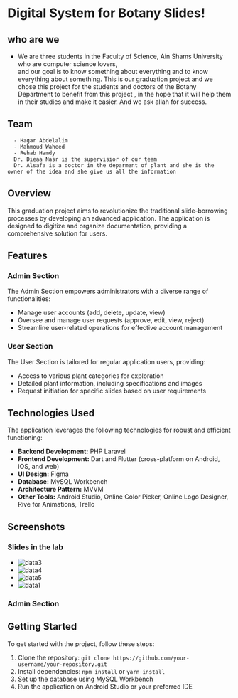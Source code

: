 # Digital System for Botany Slides!

## who are we
  - We are three students in the Faculty of Science, Ain Shams University who are computer science lovers, <br/> 
    and our goal is to know something about everything and to know everything about something. This is our graduation project and we chose this project for the             students and doctors of the Botany Department to benefit from this project , in the hope that it will help them in their studies and make it easier. And we ask allah for success.
    
## Team
```
  - Hagar Abdelalim
  - Mahmoud Waheed
  - Rehab Hamdy
  Dr. Dieaa Nasr is the supervisior of our team
  Dr. Alsafa is a doctor in the deparment of plant and she is the owner of the idea and she give us all the information
  ```

## Overview

This graduation project aims to revolutionize the traditional slide-borrowing processes by developing an advanced application. The application is designed to digitize and organize documentation, providing a comprehensive solution for users.

## Features

### Admin Section

The Admin Section empowers administrators with a diverse range of functionalities:

- Manage user accounts (add, delete, update, view)
- Oversee and manage user requests (approve, edit, view, reject)
- Streamline user-related operations for effective account management

### User Section

The User Section is tailored for regular application users, providing:

- Access to various plant categories for exploration
- Detailed plant information, including specifications and images
- Request initiation for specific slides based on user requirements

## Technologies Used

The application leverages the following technologies for robust and efficient functioning:

- **Backend Development:** PHP Laravel
- **Frontend Development:** Dart and Flutter (cross-platform on Android, iOS, and web)
- **UI Design:** Figma
- **Database:** MySQL Workbench
- **Architecture Pattern:** MVVM
- **Other Tools:** Android Studio, Online Color Picker, Online Logo Designer, Rive for Animations, Trello

## Screenshots
### Slides in the lab
- ![data3](https://github.com/rehab812/Digital-System-for-Botany-Slides/assets/80859649/eb2c15d2-4d17-42ad-9a0d-40cef47f1bbe)
- ![data4](https://github.com/rehab812/Digital-System-for-Botany-Slides/assets/80859649/67a60674-deaf-4893-9bf2-e7eec7b7299e)
- ![data5](https://github.com/rehab812/Digital-System-for-Botany-Slides/assets/80859649/0fdd0a52-1517-41e7-82c7-072548550043)
- ![data1](https://github.com/rehab812/Digital-System-for-Botany-Slides/assets/80859649/c74f0293-72d6-489a-b3fb-b2c7c2f82c6b)

### Admin Section

## Getting Started

To get started with the project, follow these steps:

1. Clone the repository: `git clone https://github.com/your-username/your-repository.git`
2. Install dependencies: `npm install` or `yarn install`
3. Set up the database using MySQL Workbench
4. Run the application on Android Studio or your preferred IDE

